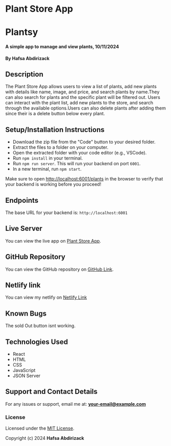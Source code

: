 # Plant Store App
# Plantsy
#### A simple app to manage and view plants, 10/11/2024
#### **By Hafsa Abdirizack**

## Description
The Plant Store App allows users to view a list of plants, add new plants with details like name, image, and price, and search plants by name.They can also search for plants and the  specific plant will be filtered out. Users can interact with the plant list, add new plants to the store, and search through the available options.Users can also delete plants after adding them since their is a delete button below every plant.

## Setup/Installation Instructions
* Download the zip file from the "Code" button to your desired folder.
* Extract the files to a folder on your computer.
* Open the extracted folder with your code editor (e.g., VSCode).
* Run `npm install` in your terminal.
* Run `npm run server`. This will run your backend on port `6001`.
*  In a new terminal, run `npm start`.

Make sure to open [http://localhost:6001/plants](http://localhost:6001/plants)
in the browser to verify that your backend is working before you proceed!

## Endpoints
The base URL for your backend is: `http://localhost:6001`

## Live Server
You can view the live app on [Plant Store App](https://github.com/hafsa-0-abdy/react-hooks-cc-plantshop.git).

## GitHub Repository
You can view the GitHub repository on [GitHub Link](https://github.com/hafsa-0-abdy/react-hooks-cc-plantshop.git).

## Netlify link 
You can view my netlify on  [Netlify Link](https://wondrous-lolly-672e08.netlify.app)
## Known Bugs
The sold Out button isnt working.

## Technologies Used
- React
- HTML
- CSS
- JavaScript
- JSON Server

## Support and Contact Details
For any issues or support, email me at: **your-email@example.com**

### License
Licensed under the [MIT License](https://github.com/hafsa-0-abdy/react-hooks-cc-plantshop.git).

Copyright (c) 2024 **Hafsa Abdirizack**

